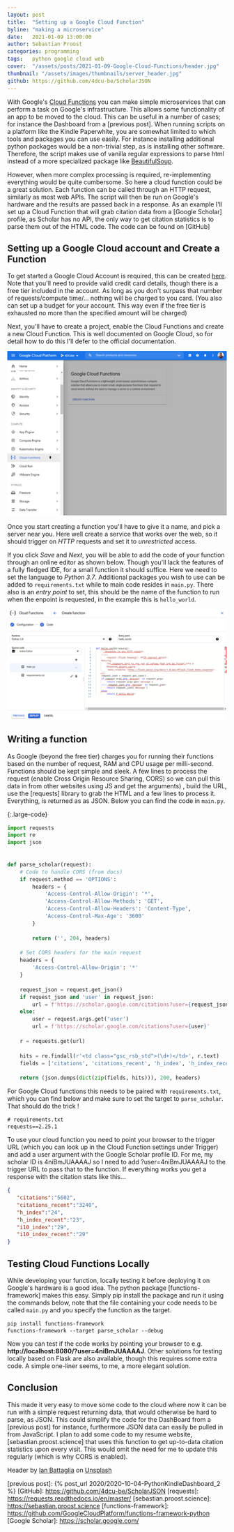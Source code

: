 ```yaml
---
layout: post
title:  "Setting up a Google Cloud Function"
byline: "making a microservice"
date:   2021-01-09 13:00:00
author: Sebastian Proost
categories: programming
tags:	python google cloud web
cover:  "/assets/posts/2021-01-09-Google-Cloud-Functions/header.jpg"
thumbnail: "/assets/images/thumbnails/server_header.jpg"
github: https://github.com/4dcu-be/ScholarJSON
---
```


With Google's [Cloud Functions] you can make simple microservices that can perform a task on Google's infrastructure. 
This allows some functionality of an app to be moved to the cloud. This can be useful in a number of cases; for instance 
the Dashboard from a [previous post]. When running scripts on a platform like the Kindle Paperwhite, you are somewhat 
limited to which tools and packages you can use easily. For instance installing additional python packages would be a 
non-trivial step, as is installing other software. Therefore, the script makes use of vanilla regular expressions to 
parse html instead of a more specialized package like [BeautifulSoup].

However, when more complex processing is required, re-implementing everything would be quite cumbersome. So here a
cloud function could be a great solution. Each function can be called through an HTTP request, similarly as most web
APIs. The script will then be run on Google's hardware and the results are passed back in a response. As an example
I'll set up a Cloud Function that will grab citation data from a [Google Scholar] profile, as Scholar has no API, the 
only way to get citation statistics is to parse them out of the HTML code. The code can be found on [GitHub]

## Setting up a Google Cloud account and Create a Function

To get started a Google Cloud Account is required, this can be created [here](https://cloud.google.com/). Note that you'll
need to provide valid credit card details, though there is a free tier included in the account. As long as you don't
surpass that number of requests/compute time/... nothing will be charged to you card. (You also can set up a budget for 
your account. This way even if the free tier is exhausted no more than the specified amount will be charged)

Next, you'll have to create a project, enable the Cloud Functions and create a new Cloud Function. This is well 
documented on Google Cloud, so for detail how to do this I'll defer to the official documentation.

![Google Cloud interface, find Cloud Functions in the menu and create a new function to get started](/assets/posts/2021-01-09-Google-Cloud-Functions/cloud_functions.png)

Once you start creating a function you'll have to give it a name, and pick a server near you. Here well create a service
that works over the web, so it should trigger on *HTTP* requests and set it to *unrestricted* access.

If you click *Save* and *Next*, you will be able to add the code of your function through an online editor as shown 
below. Though you'll lack the features of a fully fledged IDE, for a small function it should suffice. Here
we need to set the language to *Python 3.7*. Additional packages you wish to use can be added to ```requirements.txt``` while
to main code resides in ```main.py```. There also is an *entry point* to set, this should be the name of the function
to run when the enpoint is requested, in the example this is ```hello_world```.

![You can implement your function through the online editor](/assets/posts/2021-01-09-Google-Cloud-Functions/cloud_editor.png)

## Writing a function

As Google (beyond the free tier) charges you for running their functions based on the number of request, RAM and
CPU usage per milli-second. Functions should be kept simple and sleek. A few lines to process the request (enable Cross 
Origin Resource Sharing, CORS) so we can pull this data in from other websites using JS and get the arguments)
, build the URL, use the [requests] library to grab the HTML and a few lines to process it. Everything, is returned as
as JSON. Below you can find the code in ```main.py```.

{:.large-code}
```python
import requests
import re
import json


def parse_scholar(request):
    # Code to handle CORS (from docs)
    if request.method == 'OPTIONS':
        headers = {
            'Access-Control-Allow-Origin': '*',
            'Access-Control-Allow-Methods': 'GET',
            'Access-Control-Allow-Headers': 'Content-Type',
            'Access-Control-Max-Age': '3600'
        }

        return ('', 204, headers)

    # Set CORS headers for the main request
    headers = {
        'Access-Control-Allow-Origin': '*'
    }

    request_json = request.get_json()
    if request_json and 'user' in request_json:
        url = f'https://scholar.google.com/citations?user={request_json["user"]}'
    else:
        user = request.args.get('user')
        url = f'https://scholar.google.com/citations?user={user}'

    r = requests.get(url)

    hits = re.findall(r'<td class="gsc_rsb_std">(\d+)</td>', r.text)
    fields = ['citations', 'citations_recent', 'h_index', 'h_index_recent', 'i10_index', 'i10_index_recent']

    return (json.dumps(dict(zip(fields, hits))), 200, headers)
```
For Google Cloud functions this needs to be paired with ```requirements.txt```, which you can find below and make sure
to set the target to ```parse_scholar```. That should do the trick !

```text
# requirements.txt
requests==2.25.1
```

To use your cloud function you need to point your browser to the trigger URL (which you can look up in the Cloud 
Function settings under Trigger) and add a user argument with the Google Scholar profile ID. For me, my scholar ID is
4niBmJUAAAAJ so I need to add ?user=4niBmJUAAAAJ to the trigger URL to pass that to the function. If everything works you
get a response with the citation stats like this...

```json
{
   "citations":"5602",
   "citations_recent":"3240",
   "h_index":"24",
   "h_index_recent":"23",
   "i10_index":"29",
   "i10_index_recent":"29"
}
```

## Testing Cloud Functions Locally

While developing your function, locally testing it before deploying it on Google's hardware is a good idea. The python
package [functions-framework] makes this easy. Simply pip install the package and run it using the commands below,
note that the file containing your code needs to be called ```main.py``` and you specify the function as the target.

```shell
pip install functions-framework
functions-framework --target parse_scholar --debug
```

Now you can test if the code works by pointing your browser to e.g. **http://localhost:8080/?user=4niBmJUAAAAJ**. Other
solutions for testing locally based on Flask are also available, though this requires some extra code. A simple 
one-liner seems, to me, a more elegant solution.

## Conclusion

This made it very easy to move some code to the cloud where now it can be run with a simple request returning data,
that would otherwise be hard to parse, as JSON. This could simplify the code for the DashBoard from a [previous post]
for instance, furthermore JSON data can easily be pulled in from JavaScript. I plan to add some code to my resume 
website, [sebastian.proost.science] that uses this function to get up-to-data citation statistics upon every visit. This
would omit the need for me to update this regularly (which is why CORS is enabled).


Header by [Ian Battaglia](https://unsplash.com/@ianjbattaglia) on [Unsplash](https://unsplash.com/s/photos/server)

[Cloud Functions]: https://cloud.google.com/functions
[BeautifulSoup]: https://www.crummy.com/software/BeautifulSoup/bs4/doc/
[previous post]: {% post_url 2020/2020-10-04-PythonKindleDashboard_2 %}
[GitHub]: https://github.com/4dcu-be/ScholarJSON
[requests]: https://requests.readthedocs.io/en/master/
[sebastian.proost.science]: https://sebastian.proost.science
[functions-framework]: https://github.com/GoogleCloudPlatform/functions-framework-python
[Google Scholar]: https://scholar.google.com/
